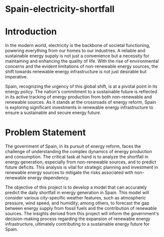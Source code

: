 # Spain-electricity-shortfall

# Introduction
In the modern world, electricity is the backbone of societal functioning, powering everything from our homes to our industries. A reliable and sustainable energy supply is not just a convenience but a necessity for maintaining and enhancing the quality of life. With the rise of environmental concerns and the evident limitations of non-renewable energy sources, the shift towards renewable energy infrastructure is not just desirable but imperative.

Spain, recognizing the urgency of this global shift, is at a pivotal point in its energy policy. The nation's commitment to a sustainable future is reflected in its active tracking of energy production from both non-renewable and renewable sources. As it stands at the crossroads of energy reform, Spain is exploring significant investments in renewable energy infrastructure to ensure a sustainable and secure energy future.

# Problem Statement
The government of Spain, in its pursuit of energy reform, faces the challenge of understanding the complex dynamics of energy production and consumption. The critical task at hand is to analyze the shortfall in energy generation, especially from non-renewable sources, and to predict future deficits. This analysis is vital for strategic planning and investment in renewable energy sources to mitigate the risks associated with non-renewable energy dependency.

The objective of this project is to develop a model that can accurately predict the daily shortfall in energy generation in Spain. This model will consider various city-specific weather features, such as atmospheric pressure, wind speed, and humidity, among others, to forecast the gap between energy supply from fossil fuels and the contribution of renewable sources. The insights derived from this project will inform the government's decision-making process regarding the expansion of renewable energy infrastructure, ultimately contributing to a sustainable energy future for Spain.
